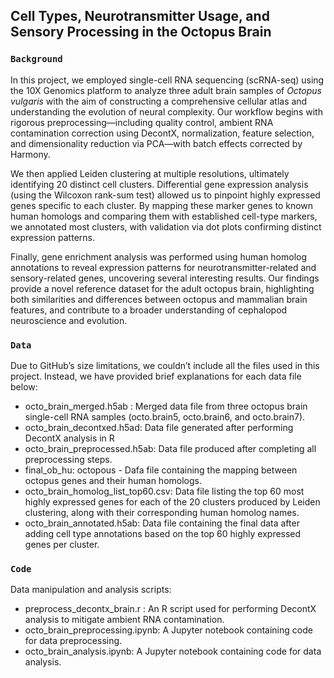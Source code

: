 ## Cell Types, Neurotransmitter Usage, and Sensory Processing in the Octopus Brain

### **`Background`** 
In this project, we employed single-cell RNA sequencing (scRNA-seq) using the 10X Genomics platform to analyze three adult brain samples of *Octopus vulgaris* with the aim of constructing a comprehensive cellular atlas and understanding the evolution of neural complexity. Our workflow begins with rigorous preprocessing—including quality control, ambient RNA contamination correction using DecontX, normalization, feature selection, and dimensionality reduction via PCA—with batch effects corrected by Harmony.

We then applied Leiden clustering at multiple resolutions, ultimately identifying 20 distinct cell clusters. Differential gene expression analysis (using the Wilcoxon rank-sum test) allowed us to pinpoint highly expressed genes specific to each cluster. By mapping these marker genes to known human homologs and comparing them with established cell-type markers, we annotated most clusters, with validation via dot plots confirming distinct expression patterns.

Finally, gene enrichment analysis was performed using human homolog annotations to reveal expression patterns for neurotransmitter-related and sensory-related genes, uncovering several interesting results. Our findings provide a novel reference dataset for the adult octopus brain, highlighting both similarities and differences between octopus and mammalian brain features, and contribute to a broader understanding of cephalopod neuroscience and evolution.

### **`Data`** 
Due to GitHub’s size limitations, we couldn’t include all the files used in this project. Instead, we have provided brief explanations for each data file below:

- octo_brain_merged.h5ab : Merged data file from three octopus brain single-cell RNA samples (octo.brain5, octo.brain6, and octo.brain7).
- octo_brain_decontxed.h5ad: Data file generated after performing DecontX analysis in R 
- octo_brain_preprocessed.h5ab: Data file produced after completing all preprocessing steps.
- final_ob_hu: octopous - Dafa file containing the mapping between octopus genes and their human homologs.
- octo_brain_homolog_list_top60.csv: Data file listing the top 60 most highly expressed genes for each of the 20 clusters produced by Leiden clustering, along with their corresponding human homolog names.
- octo_brain_annotated.h5ab: Data file containing the final data after adding cell type annotations based on the top 60 highly expressed genes per cluster.


### **`Code`** 
Data manipulation and analysis scripts:
- preprocess_decontx_brain.r : An R script used for performing DecontX analysis to mitigate ambient RNA contamination.
- octo_brain_preprocessing.ipynb: A Jupyter notebook containing code for data preprocessing.
- octo_brain_analysis.ipynb: A Jupyter notebook containing code for data analysis.


